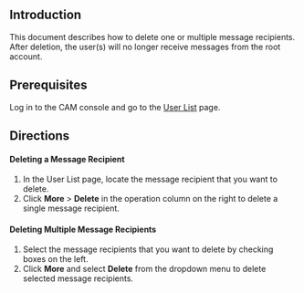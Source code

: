 ## Introduction
This document describes how to delete one or multiple message recipients. After deletion, the user(s) will no longer receive messages from the root account.
## Prerequisites
Log in to the CAM console and go to the [User List](https://console.cloud.tencent.com/cam) page.
## Directions
#### Deleting a Message Recipient
1. In the User List page, locate the message recipient that you want to delete.
2. Click **More** > **Delete** in the operation column on the right to delete a single message recipient.

#### Deleting Multiple Message Recipients
1. Select the message recipients that you want to delete by checking boxes on the left.
2. Click **More** and select **Delete** from the dropdown menu to delete selected message recipients.
